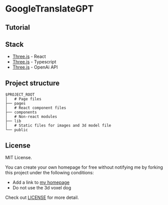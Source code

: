 # GoogleTranslateGPT

## Tutorial

## Stack
- [Three.js](https://threejs.org/) - React
- [Three.js](https://threejs.org/) - Typescript
- [Three.js](https://threejs.org/) - OpenAi API

## Project structure

```
$PROJECT_ROOT
│   # Page files
├── pages
│   # React component files
├── components
│   # Non-react modules
├── lib
│   # Static files for images and 3d model file
└── public
```

## License

MIT License.

You can create your own homepage for free without notifying me by forking this project under the following conditions:

- Add a link to [my homepage](https://www.craftz.dog/)
- Do not use the 3d voxel dog

Check out [LICENSE](./LICENSE) for more detail.
